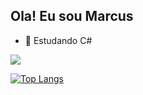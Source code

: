 ## Ola! Eu sou Marcus

- 🌱 Estudando C#

<picture>
<source
  srcset="https://github-readme-stats.vercel.app/api?username=mav-26&show_icons=true&theme=dark"
  media="(prefers-color-scheme: dark)"
/>
<source
  srcset="https://github-readme-stats.vercel.app/api?username=mav-26&show_icons=true"
  media="(prefers-color-scheme: light), (prefers-color-scheme: no-preference)"
/>
<img src="https://github-readme-stats.vercel.app/api?username=mav-26&show_icons=true" />
</picture>

[![Top Langs](https://github-readme-stats.vercel.app/api/top-langs/?username=mav-26&layout=compact&theme=dark)](https://github.com/mav-26/github-readme-stats)
